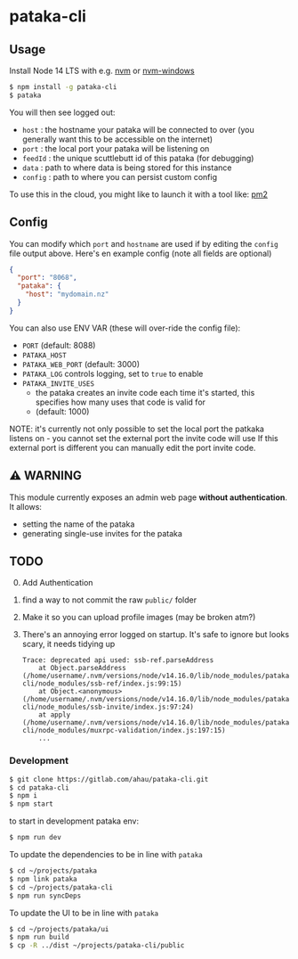 # pataka-cli

## Usage

Install Node 14 LTS with e.g. [nvm](https://github.com/nvm-sh/nvm) or [nvm-windows](https://github.com/coreybutler/nvm-windows)

```bash
$ npm install -g pataka-cli
$ pataka
```

You will then see logged out:
- `host` : the hostname your pataka will be connected to over (you generally want this to be accessible on the internet)
- `port` : the local port your pataka will be listening on
- `feedId` : the unique scuttlebutt id of this pataka (for debugging)
- `data` : path to where data is being stored for this instance 
- `config` : path to where you can persist custom config

To use this in the cloud, you might like to launch it with a tool like: [pm2](https://www.npmjs.com/package/pm2)

## Config

You can modify which `port` and `hostname` are used if by editing the `config` file output above.
Here's en example config (note all fields are optional)

```json
{
  "port": "8068",
  "pataka": {
    "host": "mydomain.nz"
  }
}
```

You can also use ENV VAR (these will over-ride the config file):
- `PORT` (default: 8088)
- `PATAKA_HOST`
- `PATAKA_WEB_PORT` (default: 3000)
- `PATAKA_LOG` controls logging, set to `true` to enable
- `PATAKA_INVITE_USES`
    - the pataka creates an invite code each time it's started, this specifies how many uses that code is valid for
    - (default: 1000)

NOTE: it's currently not only possible to set the local port the patkaka listens on - you cannot set the external port the invite code will use
If this external port is different you can manually edit the port invite code.

## :warning: WARNING

This module currently exposes an admin web page **without authentication**. It allows:
- setting the name of the pataka
- generating single-use invites for the pataka

## TODO

0. Add Authentication
1. find a way to not commit the raw `public/` folder
2. Make it so you can upload profile images (may be broken atm?)
3. There's an annoying error logged on startup.
    It's safe to ignore but looks scary, it needs tidying up

    ```
    Trace: deprecated api used: ssb-ref.parseAddress
        at Object.parseAddress (/home/username/.nvm/versions/node/v14.16.0/lib/node_modules/pataka-cli/node_modules/ssb-ref/index.js:99:15)
        at Object.<anonymous> (/home/username/.nvm/versions/node/v14.16.0/lib/node_modules/pataka-cli/node_modules/ssb-invite/index.js:97:24)
        at apply (/home/username/.nvm/versions/node/v14.16.0/lib/node_modules/pataka-cli/node_modules/muxrpc-validation/index.js:197:15)
        ...
    ```


### Development

```bash
$ git clone https://gitlab.com/ahau/pataka-cli.git
$ cd pataka-cli
$ npm i
$ npm start
```

to start in development pataka env:
```bash
$ npm run dev
```

To update the dependencies to be in line with `pataka`
```bash
$ cd ~/projects/pataka
$ npm link pataka
$ cd ~/projects/pataka-cli
$ npm run syncDeps
```

To update the UI to be in line with `pataka`
```bash
$ cd ~/projects/pataka/ui
$ npm run build
$ cp -R ../dist ~/projects/pataka-cli/public
```

